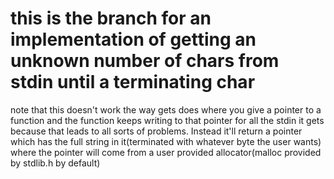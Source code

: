 # this is the branch for an implementation of getting an unknown number of chars from stdin until a terminating char
note that this doesn't work the way gets does where you give a pointer to a function and the function keeps writing to that pointer for all the stdin it gets because that leads to all sorts of problems. Instead it'll return a pointer which has the full string in it(terminated with whatever byte the user wants) where the pointer will come from a user provided allocator(malloc provided by stdlib.h by default)
